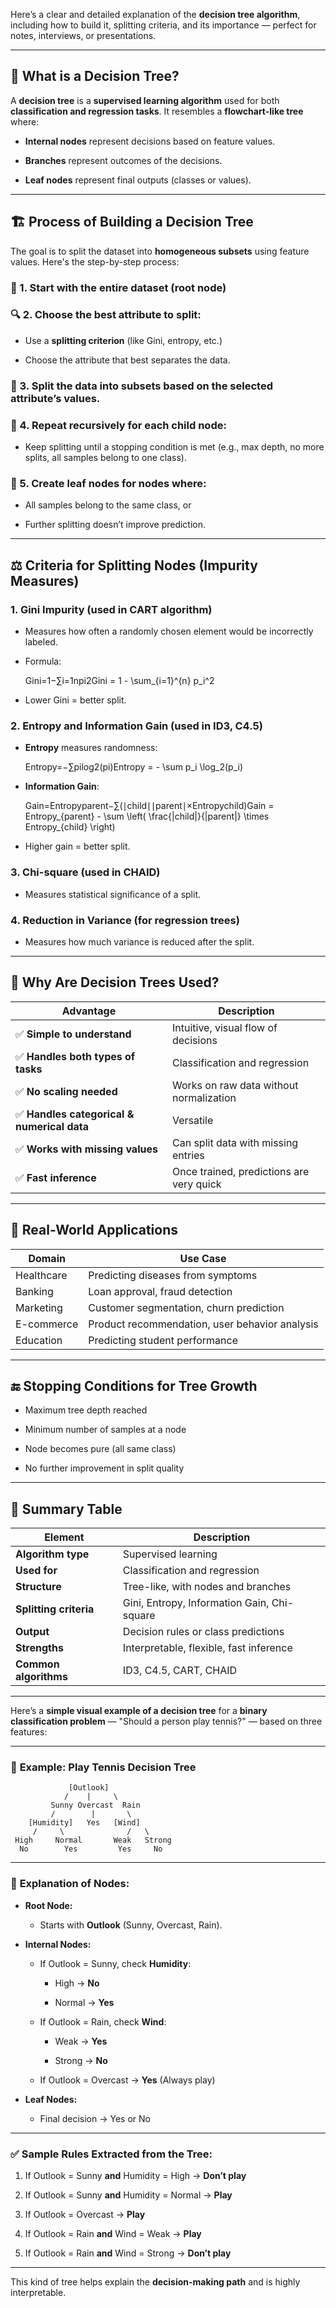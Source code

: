 Here’s a clear and detailed explanation of the **decision tree algorithm**, including how to build it, splitting criteria, and its importance — perfect for notes, interviews, or presentations.

---

## 🌳 **What is a Decision Tree?**

A **decision tree** is a **supervised learning algorithm** used for both **classification and regression tasks**. It resembles a **flowchart-like tree** where:

- **Internal nodes** represent decisions based on feature values.
    
- **Branches** represent outcomes of the decisions.
    
- **Leaf nodes** represent final outputs (classes or values).
    

---

## 🏗️ **Process of Building a Decision Tree**

The goal is to split the dataset into **homogeneous subsets** using feature values. Here's the step-by-step process:

### 🔁 1. **Start with the entire dataset (root node)**

### 🔍 2. **Choose the best attribute to split**:

- Use a **splitting criterion** (like Gini, entropy, etc.)
    
- Choose the attribute that best separates the data.
    

### 🌿 3. **Split the data into subsets** based on the selected attribute’s values.

### 🔁 4. **Repeat recursively** for each child node:

- Keep splitting until a stopping condition is met (e.g., max depth, no more splits, all samples belong to one class).
    

### 🧱 5. **Create leaf nodes** for nodes where:

- All samples belong to the same class, or
    
- Further splitting doesn’t improve prediction.
    

---

## ⚖️ **Criteria for Splitting Nodes (Impurity Measures)**

### 1. **Gini Impurity** (used in CART algorithm)

- Measures how often a randomly chosen element would be incorrectly labeled.
    
- Formula:
    
    Gini=1−∑i=1npi2Gini = 1 - \sum_{i=1}^{n} p_i^2
- Lower Gini = better split.
    

### 2. **Entropy and Information Gain** (used in ID3, C4.5)

- **Entropy** measures randomness:
    
    Entropy=−∑pilog⁡2(pi)Entropy = - \sum p_i \log_2(p_i)
- **Information Gain**:
    
    Gain=Entropyparent−∑(∣child∣∣parent∣×Entropychild)Gain = Entropy_{parent} - \sum \left( \frac{|child|}{|parent|} \times Entropy_{child} \right)
- Higher gain = better split.
    

### 3. **Chi-square** (used in CHAID)

- Measures statistical significance of a split.
    

### 4. **Reduction in Variance** (for regression trees)

- Measures how much variance is reduced after the split.
    

---

## 🧠 **Why Are Decision Trees Used?**

|Advantage|Description|
|---|---|
|✅ **Simple to understand**|Intuitive, visual flow of decisions|
|✅ **Handles both types of tasks**|Classification and regression|
|✅ **No scaling needed**|Works on raw data without normalization|
|✅ **Handles categorical & numerical data**|Versatile|
|✅ **Works with missing values**|Can split data with missing entries|
|✅ **Fast inference**|Once trained, predictions are very quick|

---

## 💼 **Real-World Applications**

|Domain|Use Case|
|---|---|
|Healthcare|Predicting diseases from symptoms|
|Banking|Loan approval, fraud detection|
|Marketing|Customer segmentation, churn prediction|
|E-commerce|Product recommendation, user behavior analysis|
|Education|Predicting student performance|

---

## 🔚 **Stopping Conditions for Tree Growth**

- Maximum tree depth reached
    
- Minimum number of samples at a node
    
- Node becomes pure (all same class)
    
- No further improvement in split quality
    

---

## 📝 Summary Table

|Element|Description|
|---|---|
|**Algorithm type**|Supervised learning|
|**Used for**|Classification and regression|
|**Structure**|Tree-like, with nodes and branches|
|**Splitting criteria**|Gini, Entropy, Information Gain, Chi-square|
|**Output**|Decision rules or class predictions|
|**Strengths**|Interpretable, flexible, fast inference|
|**Common algorithms**|ID3, C4.5, CART, CHAID|

---

Here’s a **simple visual example of a decision tree** for a **binary classification problem** — "Should a person play tennis?" — based on three features:

---

### 🌳 **Example: Play Tennis Decision Tree**

```
             [Outlook]
            /    |     \
         Sunny Overcast  Rain
         /        |       \
    [Humidity]   Yes   [Wind]
     /     \              /   \
 High     Normal       Weak   Strong
  No        Yes         Yes     No
```

---

### 🧠 **Explanation of Nodes**:

- **Root Node:**
    
    - Starts with **Outlook** (Sunny, Overcast, Rain).
        
- **Internal Nodes:**
    
    - If Outlook = Sunny, check **Humidity**:
        
        - High → **No**
            
        - Normal → **Yes**
            
    - If Outlook = Rain, check **Wind**:
        
        - Weak → **Yes**
            
        - Strong → **No**
            
    - If Outlook = Overcast → **Yes** (Always play)
        
- **Leaf Nodes:**
    
    - Final decision → Yes or No
        

---

### ✅ **Sample Rules Extracted from the Tree**:

1. If Outlook = Sunny **and** Humidity = High → **Don’t play**
    
2. If Outlook = Sunny **and** Humidity = Normal → **Play**
    
3. If Outlook = Overcast → **Play**
    
4. If Outlook = Rain **and** Wind = Weak → **Play**
    
5. If Outlook = Rain **and** Wind = Strong → **Don’t play**
    

---

This kind of tree helps explain the **decision-making path** and is highly interpretable.

